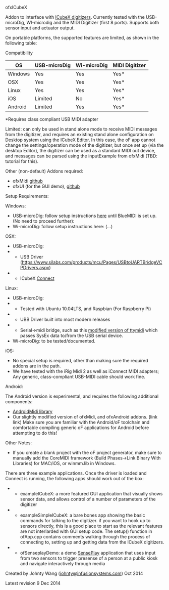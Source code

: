ofxICubeX

Addon to interface with [ICubeX digitizers](http://infusionsystems.com/catalog/index.php/cPath/21). Currently tested with the USB-microDig, WI-microdig and the MIDI Digitizer (first 8 ports). Supports both sensor input and actuator output. 


On portable platforms, the supported features are limited, as shown in the following table:

Compatibility

| OS       | USB-microDig  | Wi-microDig   |  MIDI Digitizer  |
|----------| ------------- | ------------- | ---------------- |
| Windows  | Yes           | Yes           |  Yes* |
| OSX      | Yes           | Yes           |  Yes* |
| Linux    | Yes           | Yes           |  Yes* |
| iOS      | Limited       | No            |  Yes* |
| Android  | Limited       | Yes           |  Yes* |

*Requires class compliant USB MIDI adapter

Limited: can only be used in stand alone mode to receive MIDI messages from the digitizer, and requires an existing stand alone configuration on Desktop system using the ICubeX Editor. In this case, the oF app cannot change the settings/operation mode of the digitizer, but once set up (via the desktop Editor), the digitizer can be used as a standard MIDI out device, and messages can be parsed using the inputExample from ofxMidi (TBD: tutorial for this). 

Other (non-default) Addons required:

- ofxMidi [github](https://github.com/danomatika/ofxMidi)
- ofxUI (for the GUI demo), [github](https://github.com/rezaali/ofxUI)

Setup Requirements:

Windows:
- USB-microDig: follow setup instructions [here](http://infusionsystems.com/catalog/info_pages.php/pages_id/216) until BlueMIDI is set up. (No need to proceed further): 
- Wi-microDig: follow setup instructions here: (...)

OSX:
- USB-microDig: 
- - USB Driver (https://www.silabs.com/products/mcu/Pages/USBtoUARTBridgeVCPDrivers.aspx) 
- - ICubeX [Connect](http://infusionsystems.com/catalog/product_info.php/products_id/331)

Linux:
- USB-microDig:
- - Tested with Ubuntu 10.04LTS, and Raspbian (For Raspberry Pi)
- - UBB Driver built into most modern releases
- - Serial->midi bridge, such as this [modified version of ttymidi](https://gist.github.com/johnty/de8b3d3041c7ee43accd) which passes SysEx data to/from the USB serial device.
- Wi-microDig: to be tested/documented.

iOS:
- No special setup is required, other than making sure the required addons are in the path.
- We have tested with the iRig Midi 2 as well as iConnect MIDI adapters; Any generic, class-compliant USB-MIDI cable should work fine.

Android:

The Android version is experimental, and requires the following additional components:
- [AndroidMidi library](https://github.com/nettoyeurny/btmidi)
- Our slightly modified version of ofxMidi, and ofxAndroid addons. (link link)
Make sure you are familiar with the Android/oF toolchain and comfortable compiling generic oF applications for Android before attempting to do this!

Other Notes:

- If you create a blank project with the oF project generator, make sure to manually add the CoreMIDI framework (Build Phases->Link Binary With Libraries) for MAC/iOS, or winmm.lib in Windows.

There are three example applications. Once the driver is loaded and Connect is running, the following apps should work out of the box:

- - exampleICubeX: a more featured GUI application that visually shows sensor data, and allows control of a number of parameters of the digitizer
- - exampleSimpleICubeX: a bare bones app showing the basic commands for talking to the digitizer. if you want to hook up to sensors directly, this is a good place to start as the relevant features are not interlarded with GUI setup code. The setup() function in ofApp.cpp contains comments walking through the process of connecting to, setting up and getting data from the ICubeX digitizers.
- - ofSenseplayDemo: a demo [SensePlay](http://sense-play.com/) application that uses input from two sensors to trigger presense of a person at a public kiosk and navigate interactively through media


Created by Johnty Wang (johnty@infusionsystems.com) Oct 2014

Latest revision 9 Dec 2014
